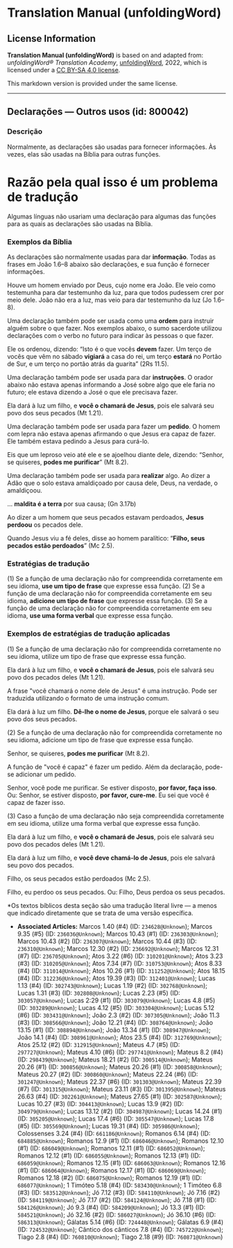 # Translation Manual (unfoldingWord)

## License Information

**Translation Manual (unfoldingWord)** is based on and adapted from: _unfoldingWord® Translation Academy_, [unfoldingWord](https://unfoldingword.org/utw), 2022, which is licensed under a [CC BY-SA 4.0 license](https://creativecommons.org/licenses/by-sa/4.0/legalcode.en).

This markdown version is provided under the same license.



--------------------------------

## Declarações — Outros usos (id: 800042)

### Descrição

Normalmente, as declarações são usadas para fornecer informações. Às vezes, elas são usadas na Bíblia para outras funções.

Razão pela qual isso é um problema de tradução
==============================================

Algumas línguas não usariam uma declaração para algumas das funções para as quais as declarações são usadas na Bíblia.

### Exemplos da Bíblia

As declarações são normalmente usadas para dar **informação**. Todas as frases em João 1\.6–8 abaixo são declarações, e sua função é fornecer informações.

Houve um homem enviado por Deus, cujo nome era João. Ele veio como testemunha para dar testemunho da luz, para que todos pudessem crer por meio dele. João não era a luz, mas veio para dar testemunho da luz (Jo 1\.6–8\).

Uma declaração também pode ser usada como uma **ordem** para instruir alguém sobre o que fazer. Nos exemplos abaixo, o sumo sacerdote utilizou declarações com o verbo no futuro para indicar às pessoas o que fazer.

Ele os ordenou, dizendo: “Isto é o que vocês **devem** fazer. Um terço de vocês que vêm no sábado **vigiará** a casa do rei, um terço **estará** no Portão de Sur, e um terço no portão atrás da guarita” (2Rs 11\.5\).

Uma declaração também pode ser usada para dar **instruções**. O orador abaixo não estava apenas informando a José sobre algo que ele faria no futuro; ele estava dizendo a José o que ele precisava fazer.

Ela dará à luz um filho, e **você o chamará de Jesus**, pois ele salvará seu povo dos seus pecados (Mt 1\.21\).

Uma declaração também pode ser usada para fazer um **pedido**. O homem com lepra não estava apenas afirmando o que Jesus era capaz de fazer. Ele também estava pedindo a Jesus para curá\-lo.

Eis que um leproso veio até ele e se ajoelhou diante dele, dizendo: “Senhor, se quiseres, **podes me purificar**” (Mt 8\.2\).

Uma declaração também pode ser usada para **realizar** algo. Ao dizer a Adão que o solo estava amaldiçoado por causa dele, Deus, na verdade, o amaldiçoou.

… **maldita é a terra** por sua causa; (Gn 3\.17b)

Ao dizer a um homem que seus pecados estavam perdoados, **Jesus perdoou** os pecados dele.

Quando Jesus viu a fé deles, disse ao homem paralítico: “**Filho, seus pecados estão perdoados**” (Mc 2\.5\).

### Estratégias de tradução

(1\) Se a função de uma declaração não for compreendida corretamente em seu idioma, **use um tipo de frase** que expresse essa função. (2\) Se a função de uma declaração não for compreendida corretamente em seu idioma, **adicione um tipo de frase** que expresse essa função. (3\) Se a função de uma declaração não for compreendida corretamente em seu idioma, **use uma forma verbal** que expresse essa função.

### Exemplos de estratégias de tradução aplicadas

(1\) Se a função de uma declaração não for compreendida corretamente no seu idioma, utilize um tipo de frase que expresse essa função.

Ela dará à luz um filho, e **você o chamará de Jesus**, pois ele salvará seu povo dos pecados deles (Mt 1\.21\).

A frase "você chamará o nome dele de Jesus" é uma instrução. Pode ser traduzida utilizando o formato de uma instrução comum.

Ela dará à luz um filho. **Dê\-lhe o nome de Jesus**, porque ele salvará o seu povo dos seus pecados.

(2\) Se a função de uma declaração não for compreendida corretamente no seu idioma, adicione um tipo de frase que expresse essa função.

Senhor, se quiseres, **podes me purificar** (Mt 8\.2\).

A função de "você é capaz" é fazer um pedido. Além da declaração, pode\-se adicionar um pedido.

Senhor, você pode me purificar. Se estiver disposto, **por favor, faça isso**. Ou: Senhor, se estiver disposto, **por favor, cure\-me**. Eu sei que você é capaz de fazer isso.

(3\) Caso a função de uma declaração não seja compreendida corretamente em seu idioma, utilize uma forma verbal que expresse essa função.

Ela dará à luz um filho, e **você o chamará de Jesus**, pois ele salvará seu povo dos pecados deles (Mt 1\.21\).

Ela dará à luz um filho, e **você deve chamá\-lo de Jesus**, pois ele salvará seu povo dos pecados.

Filho, os seus pecados estão perdoados (Mc 2\.5\).

Filho, eu perdoo os seus pecados. Ou: Filho, Deus perdoa os seus pecados.  
  
\*Os textos bíblicos desta seção são uma tradução literal livre — a menos que indicado diretamente que se trata de uma versão específica.  
  

* **Associated Articles:** Marcos 1.40 (#4) (ID: `234628@Unknown`); Marcos 9.35 (#5) (ID: `236036@Unknown`); Marcos 10.43 (#1) (ID: `236303@Unknown`); Marcos 10.43 (#2) (ID: `236307@Unknown`); Marcos 10.44 (#3) (ID: `236310@Unknown`); Marcos 12.30 (#2) (ID: `236692@Unknown`); Marcos 12.31 (#7) (ID: `236705@Unknown`); Atos 3.22 (#6) (ID: `310201@Unknown`); Atos 3.23 (#3) (ID: `310205@Unknown`); Atos 7.34 (#7) (ID: `310753@Unknown`); Atos 8.33 (#4) (ID: `311014@Unknown`); Atos 10.26 (#1) (ID: `311252@Unknown`); Atos 18.15 (#4) (ID: `312236@Unknown`); Atos 19.39 (#3) (ID: `312401@Unknown`); Lucas 1.13 (#4) (ID: `302743@Unknown`); Lucas 1.19 (#2) (ID: `302768@Unknown`); Lucas 1.31 (#3) (ID: `302808@Unknown`); Lucas 2.23 (#5) (ID: `303057@Unknown`); Lucas 2:29 (#1) (ID: `303079@Unknown`); Lucas 4.8 (#5) (ID: `303289@Unknown`); Lucas 4.12 (#5) (ID: `303304@Unknown`); Lucas 5.12 (#6) (ID: `303431@Unknown`); João 2.3 (#2) (ID: `307305@Unknown`); João 11.3 (#3) (ID: `308566@Unknown`); João 12.21 (#4) (ID: `308764@Unknown`); João 13.15 (#1) (ID: `308894@Unknown`); João 13.34 (#1) (ID: `308947@Unknown`); João 14.1 (#4) (ID: `308961@Unknown`); Atos 23.5 (#4) (ID: `312769@Unknown`); Atos 25.12 (#2) (ID: `312915@Unknown`); Mateus 4.7 (#5) (ID: `297727@Unknown`); Mateus 4.10 (#6) (ID: `297741@Unknown`); Mateus 8.2 (#4) (ID: `298439@Unknown`); Mateus 18.21 (#2) (ID: `300514@Unknown`); Mateus 20.26 (#1) (ID: `300856@Unknown`); Mateus 20.26 (#1) (ID: `300858@Unknown`); Mateus 20.27 (#2) (ID: `300860@Unknown`); Mateus 22.24 (#6) (ID: `301247@Unknown`); Mateus 22.37 (#6) (ID: `301303@Unknown`); Mateus 22.39 (#7) (ID: `301315@Unknown`); Mateus 23.11 (#3) (ID: `301395@Unknown`); Mateus 26.63 (#4) (ID: `302261@Unknown`); Mateus 27.65 (#1) (ID: `302587@Unknown`); Lucas 10.27 (#3) (ID: `304413@Unknown`); Lucas 13.9 (#2) (ID: `304979@Unknown`); Lucas 13.12 (#2) (ID: `304987@Unknown`); Lucas 14.24 (#1) (ID: `305205@Unknown`); Lucas 17.4 (#6) (ID: `305547@Unknown`); Lucas 17.8 (#5) (ID: `305569@Unknown`); Lucas 19.31 (#4) (ID: `305986@Unknown`); Colossenses 3.24 (#4) (ID: `661186@Unknown`); Romanos 6.14 (#4) (ID: `684885@Unknown`); Romanos 12.9 (#1) (ID: `686046@Unknown`); Romanos 12.10 (#1) (ID: `686049@Unknown`); Romanos 12.11 (#1) (ID: `686052@Unknown`); Romanos 12.12 (#1) (ID: `686055@Unknown`); Romanos 12.13 (#1) (ID: `686059@Unknown`); Romanos 12.15 (#1) (ID: `686063@Unknown`); Romanos 12.16 (#1) (ID: `686064@Unknown`); Romanos 12.17 (#1) (ID: `686069@Unknown`); Romanos 12.18 (#2) (ID: `686075@Unknown`); Romanos 12.19 (#1) (ID: `686077@Unknown`); 1 Timóteo 5.18 (#4) (ID: `583430@Unknown`); 1 Timóteo 6.8 (#3) (ID: `583512@Unknown`); Jó 7.12 (#3) (ID: `584110@Unknown`); Jó 7.16 (#2) (ID: `584119@Unknown`); Jó 7.17 (#2) (ID: `584124@Unknown`); Jó 7.18 (#1) (ID: `584126@Unknown`); Jó 9.3 (#4) (ID: `584209@Unknown`); Jó 13.3 (#1) (ID: `584521@Unknown`); Jó 32.16 (#2) (ID: `586027@Unknown`); Jó 36.10 (#6) (ID: `586313@Unknown`); Gálatas 5.14 (#6) (ID: `724448@Unknown`); Gálatas 6.9 (#4) (ID: `724532@Unknown`); Cântico dos cânticos 7.8 (#4) (ID: `745722@Unknown`); Tiago 2.8 (#4) (ID: `760810@Unknown`); Tiago 2.18 (#9) (ID: `760871@Unknown`)

